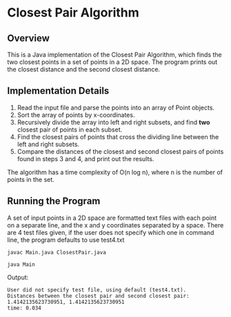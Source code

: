 # Closest Pair Algorithm

## Overview
This is a Java implementation of the Closest Pair Algorithm, which finds the two closest points in a set of points in a 2D space. The program prints out the closest distance and the second closest distance.

## Implementation Details
1. Read the input file and parse the points into an array of Point objects.
2. Sort the array of points by x-coordinates.
3. Recursively divide the array into left and right subsets, and find **two** closest pair of points in each subset.
4. Find the closest pairs of points that cross the dividing line between the left and right subsets.
5. Compare the distances of the closest and second closest pairs of points found in steps 3 and 4, and print out the results.

The algorithm has a time complexity of O(n log n), where n is the number of points in the set.

## Running the Program
A set of input points in a 2D space are formatted text files with each point on a separate line, and the x and y coordinates separated by a space. There are 4 test files given, if the user does not specify which one in command line, the program defaults to use test4.txt

```
javac Main.java ClosestPair.java

java Main
```

Output: 
```
User did not specify test file, using default (test4.txt).
Distances between the closest pair and second closest pair:
1.4142135623730951, 1.4142135623730951
time: 0.034
```
